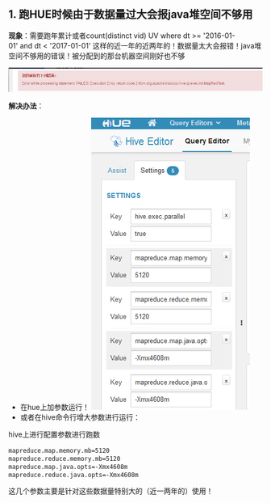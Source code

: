 ## 1. 跑HUE时候由于数据量过大会报java堆空间不够用

__现象__：需要跑年累计或者count(distinct vid) UV where dt >= '2016-01-01' and dt < '2017-01-01'
这样的近一年的近两年的！数据量太大会报错！java堆空间不够用的错误！被分配到的那台机器空间刚好也不够

![](images/hive1.jpg)

__解决办法__：
* 在hue上加参数运行！
![](images/hive2.jpg)
* 或者在hive命令行增大参数进行运行：

hive上进行配置参数进行跑数
```
mapreduce.map.memory.mb=5120 
mapreduce.reduce.memory.mb=5120 
mapreduce.map.java.opts=-Xmx4608m
mapreduce.reduce.java.opts=-Xmx4608m
```
这几个参数主要是针对这些数据量特别大的（近一两年的）使用！